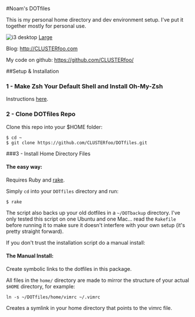 #Noam's DOTfiles

This is my personal home directory and dev environment setup. I've put it
together mostly for personal use.

![i3 desktop](http://i.imgur.com/E9CenEg.png?1)
[Large](http://i.imgur.com/E9CenEg.png)

Blog: <http://CLUSTERfoo.com>

My code on github: <https://github.com/CLUSTERfoo/>

##Setup & Installation

### 1 - Make Zsh Your Default Shell and Install Oh-My-Zsh

Instructions [here](https://github.com/robbyrussell/oh-my-zsh).

### 2 - Clone DOTfiles Repo

Clone this repo into your $HOME folder:

    $ cd ~
    $ git clone https://github.com/CLUSTERfoo/DOTfiles.git

###3 - Install Home Directory Files

#### The easy way:

Requires  Ruby and [rake](http://rake.rubyforge.org/).

Simply `cd` into your `DOTfiles` directory and run:

    $ rake

The script also backs up your old dotfiles in a `~/DOTbackup` directory. I've
only tested this script on one Ubuntu and one Mac... read the `Rakefile` before
running it to make sure it doesn't interfere with your own setup (it's
pretty straight forward).

If you don't trust the installation script do a manual install:

#### The Manual Install:

Create symbolic links to the dotfiles in this package.

All files in the `home/` directory are made to mirror the structure of
your actual `$HOME` directory, for example:

    ln -s ~/DOTfiles/home/vimrc ~/.vimrc

Creates a symlink in your home directory that points to the vimrc file.
